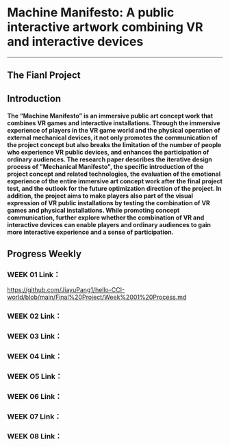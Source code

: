 # Machine Manifesto: A public interactive artwork combining VR and interactive devices
____________
## The Fianl Project

## Introduction

#### The “Machine Manifesto” is an immersive public art concept work that combines VR games and interactive installations. Through the immersive experience of players in the VR game world and the physical operation of external mechanical devices, it not only promotes the communication of the project concept but also breaks the limitation of the number of people who experience VR public devices, and enhances the participation of ordinary audiences. The research paper describes the iterative design process of "Mechanical Manifesto", the specific introduction of the project concept and related technologies, the evaluation of the emotional experience of the entire immersive art concept work after the final project test, and the outlook for the future optimization direction of the project. In addition, the project aims to make players also part of the visual expression of VR public installations by testing the combination of VR games and physical installations. While promoting concept communication, further explore whether the combination of VR and interactive devices can enable players and ordinary audiences to gain more interactive experience and a sense of participation.

## Progress Weekly

### WEEK 01 Link：
https://github.com/JiayuPang1/hello-CCI-world/blob/main/Final%20Project/Week%2001%20Process.md

### WEEK 02 Link：

### WEEK 03 Link：

### WEEK 04 Link：

### WEEK O5 Link：

### WEEK 06 Link：

### WEEK 07 Link：

### WEEK 08 Link：
